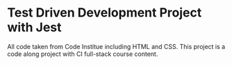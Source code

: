 # Test Driven Development Project with Jest

All code taken from Code Institue including HTML and CSS. This project is a code along project with CI full-stack course content.
